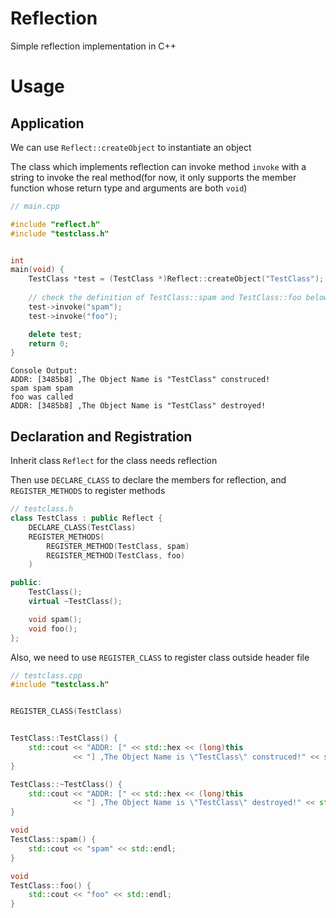 # Reflection

Simple reflection implementation in C++

# Usage

## Application

We can use `Reflect::createObject` to instantiate an object

The class which implements reflection can invoke method `invoke` with a string to invoke the real method(for now, it only supports the member function whose return type and arguments are both `void`)

```cpp
// main.cpp

#include "reflect.h"
#include "testclass.h"


int
main(void) {
    TestClass *test = (TestClass *)Reflect::createObject("TestClass");
    
    // check the definition of TestClass::spam and TestClass::foo below
    test->invoke("spam");  
    test->invoke("foo");

    delete test;
    return 0;
}
```

```
Console Output:
ADDR: [3485b8] ,The Object Name is "TestClass" construced!
spam spam spam
foo was called
ADDR: [3485b8] ,The Object Name is "TestClass" destroyed!
```

## Declaration and Registration

Inherit class `Reflect` for the class needs reflection

Then use `DECLARE_CLASS` to declare the members for reflection, and `REGISTER_METHODS` to register methods

```cpp
// testclass.h
class TestClass : public Reflect {
    DECLARE_CLASS(TestClass)
    REGISTER_METHODS(
        REGISTER_METHOD(TestClass, spam)
        REGISTER_METHOD(TestClass, foo)
    )

public:
    TestClass();
    virtual ~TestClass();

    void spam();
    void foo();
};
```

Also, we need to use `REGISTER_CLASS` to register class outside header file

```cpp
// testclass.cpp
#include "testclass.h"


REGISTER_CLASS(TestClass)


TestClass::TestClass() {
    std::cout << "ADDR: [" << std::hex << (long)this
              << "] ,The Object Name is \"TestClass\" construced!" << std::endl;
}

TestClass::~TestClass() {
    std::cout << "ADDR: [" << std::hex << (long)this
              << "] ,The Object Name is \"TestClass\" destroyed!" << std::endl;
}

void
TestClass::spam() {
    std::cout << "spam" << std::endl;
}

void
TestClass::foo() {
    std::cout << "foo" << std::endl;
}
```

